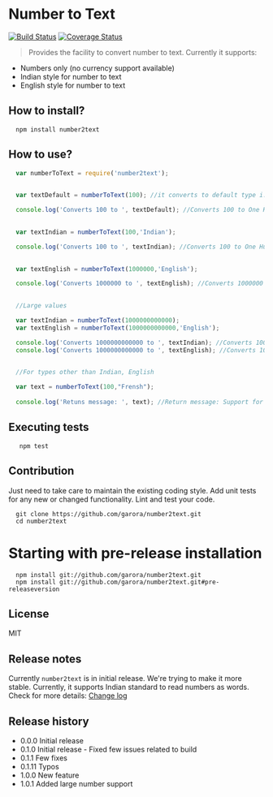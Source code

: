 Number to Text
===
[![Build Status](https://travis-ci.org/garora/number2text.svg?branch=master)](https://travis-ci.org/garora/number2text)   [![Coverage Status](https://coveralls.io/repos/garora/number2text/badge.svg)](https://coveralls.io/r/garora/number2text)
> Provides the facility to convert number to text. Currently it supports:

* Numbers only (no currency support available) 
* Indian style for number to text
* English style for number to text


## How to install?

```shell
  npm install number2text
```

## How to use?

```js
  var numberToText = require('number2text');
 ```

```js
     
  var textDefault = numberToText(100); //it converts to default type i.e. Indian

  console.log('Converts 100 to ', textDefault); //Converts 100 to One Hundred
```

```js
       
  var textIndian = numberToText(100,'Indian');

  console.log('Converts 100 to ', textIndian); //Converts 100 to One Hundred
```

```js
       
  var textEnglish = numberToText(1000000,'English');

  console.log('Converts 1000000 to ', textEnglish); //Converts 1000000 to One Million
```

```js
       
  //Large values

  var textIndian = numberToText(1000000000000);
  var textEnglish = numberToText(1000000000000,'English');

  console.log('Converts 1000000000000 to ', textIndian); //Converts 1000000000000 to One Lakh Crore
  console.log('Converts 1000000000000 to ', textEnglish); //Converts 1000000000000 to One Trillion
```

```js
       
  //For types other than Indian, English

  var text = numberToText(100,"Frensh");
  
  console.log('Retuns message: ', text); //Return message: Support for language: french is not available. Available languages are: indian,english
 ```

## Executing tests

```shell
   npm test
```

## Contribution

Just need to take care to maintain the existing coding style. Add unit tests for any new or changed functionality. Lint and test your code.

```shell
  git clone https://github.com/garora/number2text.git
  cd number2text
```


# Starting with pre-release installation

```shell
  npm install git://github.com/garora/number2text.git
  npm install git://github.com/garora/number2text.git#pre-releaseversion
```

## License

MIT

## Release notes

Currently ```number2text``` is in initial release. We're trying to make it more stable. Currently, it supports Indian standard to read numbers as words. Check for more details: [Change log](https://github.com/garora/number2text/blob/master/Changelog.md)


## Release history

* 0.0.0 Initial release
* 0.1.0 Initial release - Fixed few issues related to build
* 0.1.1 Few fixes
* 0.1.11 Typos
* 1.0.0 New feature
* 1.0.1 Added large number support